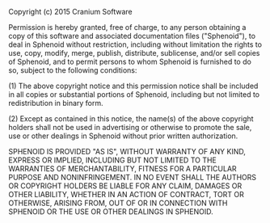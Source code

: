 Copyright (c) 2015 Cranium Software

Permission is hereby granted, free of charge, to any person obtaining a copy of this software and
associated documentation files ("Sphenoid"), to deal in Sphenoid without restriction, including
without limitation the rights to use, copy, modify, merge, publish, distribute, sublicense, and/or
sell copies of Sphenoid, and to permit persons to whom Sphenoid is furnished to do so, subject to
the following conditions:

(1) The above copyright notice and this permission notice shall be included in all copies or
    substantial portions of Sphenoid, including but not limited to redistribution in binary form.

(2) Except as contained in this notice, the name(s) of the above copyright holders shall not be
    used in advertising or otherwise to promote the sale, use or other dealings in Sphenoid without
    prior written authorization.

SPHENOID IS PROVIDED "AS IS", WITHOUT WARRANTY OF ANY KIND, EXPRESS OR IMPLIED, INCLUDING BUT NOT
LIMITED TO THE WARRANTIES OF MERCHANTABILITY, FITNESS FOR A PARTICULAR PURPOSE AND NONINFRINGEMENT.
IN NO EVENT SHALL THE AUTHORS OR COPYRIGHT HOLDERS BE LIABLE FOR ANY CLAIM, DAMAGES OR OTHER
LIABILITY, WHETHER IN AN ACTION OF CONTRACT, TORT OR OTHERWISE, ARISING FROM, OUT OF OR IN
CONNECTION WITH SPHENOID OR THE USE OR OTHER DEALINGS IN SPHENOID.
